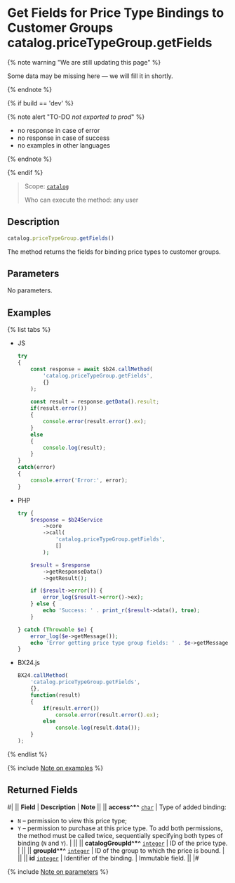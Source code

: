 # Get Fields for Price Type Bindings to Customer Groups catalog.priceTypeGroup.getFields

{% note warning "We are still updating this page" %}

Some data may be missing here — we will fill it in shortly.

{% endnote %}

{% if build == 'dev' %}

{% note alert "TO-DO _not exported to prod_" %}

- no response in case of error
- no response in case of success
- no examples in other languages
  
{% endnote %}

{% endif %}

> Scope: [`catalog`](../../../scopes/permissions.md)
>
> Who can execute the method: any user

## Description

```js
catalog.priceTypeGroup.getFields()
```

The method returns the fields for binding price types to customer groups.

## Parameters

No parameters.

## Examples

{% list tabs %}

- JS

    ```js
    try
    {
    	const response = await $b24.callMethod(
    		'catalog.priceTypeGroup.getFields',
    		{}
    	);
    	
    	const result = response.getData().result;
    	if(result.error())
    	{
    		console.error(result.error().ex);
    	}
    	else
    	{
    		console.log(result);
    	}
    }
    catch(error)
    {
    	console.error('Error:', error);
    }
    ```

- PHP

    ```php
    try {
        $response = $b24Service
            ->core
            ->call(
                'catalog.priceTypeGroup.getFields',
                []
            );
    
        $result = $response
            ->getResponseData()
            ->getResult();
    
        if ($result->error()) {
            error_log($result->error()->ex);
        } else {
            echo 'Success: ' . print_r($result->data(), true);
        }
    
    } catch (Throwable $e) {
        error_log($e->getMessage());
        echo 'Error getting price type group fields: ' . $e->getMessage();
    }
    ```

- BX24.js

    ```javascript
    BX24.callMethod(
        'catalog.priceTypeGroup.getFields',
        {},
        function(result)
        {
            if(result.error())
                console.error(result.error().ex);
            else
                console.log(result.data());
        }
    );
    ```

{% endlist %}

{% include [Note on examples](../../../../_includes/examples.md) %}

## Returned Fields

#|
|| **Field** | **Description** | **Note** ||
|| **access^*^** 
[`char`](../../data-types.md) | Type of added binding:
- `N` – permission to view this price type;
- `Y` – permission to purchase at this price type.
To add both permissions, the method must be called twice, sequentially specifying both types of binding (`N` and `Y`). |  ||
|| **catalogGroupId^*^** 
[`integer`](../../data-types.md) | ID of the price type. |  ||
|| **groupId^*^** 
[`integer`](../../data-types.md) | ID of the group to which the price is bound. |  ||
|| **id**
[`integer`](../../data-types.md) | Identifier of the binding. | Immutable field. ||
|#

{% include [Note on parameters](../../../../_includes/required.md) %}